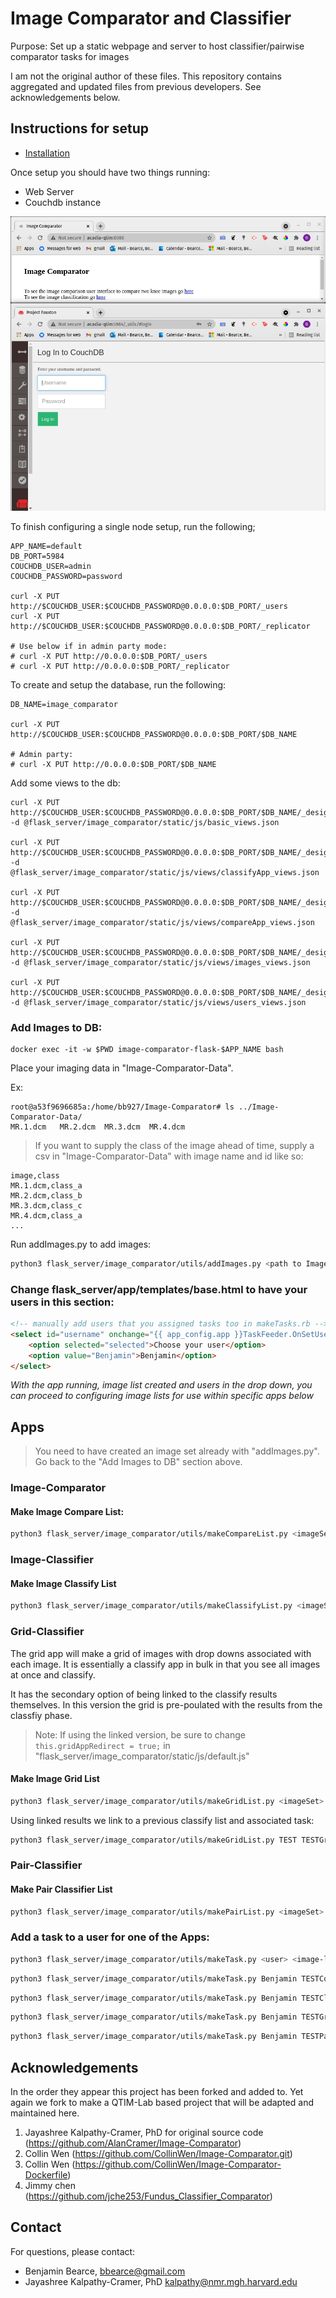 # Image Comparator and Classifier

Purpose: Set up a static webpage and server to host classifier/pairwise comparator tasks for images 

I am not the original author of these files. This repository contains aggregated and updated files from previous developers. See acknowledgements below.


## Instructions for setup

* [Installation](https://github.com/QTIM-Lab/Image-Comparator/tree/master/Image-Comparator-Dockerfiles)

Once setup you should have two things running:
* Web Server
* Couchdb instance

![Initial Setup](./readme_images/initial_setup.jpg)


To finish configuring a single node setup, run the following;
```
APP_NAME=default
DB_PORT=5984
COUCHDB_USER=admin
COUCHDB_PASSWORD=password

curl -X PUT http://$COUCHDB_USER:$COUCHDB_PASSWORD@0.0.0.0:$DB_PORT/_users
curl -X PUT http://$COUCHDB_USER:$COUCHDB_PASSWORD@0.0.0.0:$DB_PORT/_replicator

# Use below if in admin party mode:
# curl -X PUT http://0.0.0.0:$DB_PORT/_users
# curl -X PUT http://0.0.0.0:$DB_PORT/_replicator
```

To create and setup the database, run the following:
```
DB_NAME=image_comparator 

curl -X PUT http://$COUCHDB_USER:$COUCHDB_PASSWORD@0.0.0.0:$DB_PORT/$DB_NAME

# Admin party:
# curl -X PUT http://0.0.0.0:$DB_PORT/$DB_NAME
```

Add some views to the db:
```
curl -X PUT http://$COUCHDB_USER:$COUCHDB_PASSWORD@0.0.0.0:$DB_PORT/$DB_NAME/_design/basic_views -d @flask_server/image_comparator/static/js/basic_views.json

curl -X PUT http://$COUCHDB_USER:$COUCHDB_PASSWORD@0.0.0.0:$DB_PORT/$DB_NAME/_design/classifyApp -d @flask_server/image_comparator/static/js/views/classifyApp_views.json

curl -X PUT http://$COUCHDB_USER:$COUCHDB_PASSWORD@0.0.0.0:$DB_PORT/$DB_NAME/_design/compareApp -d @flask_server/image_comparator/static/js/views/compareApp_views.json

curl -X PUT http://$COUCHDB_USER:$COUCHDB_PASSWORD@0.0.0.0:$DB_PORT/$DB_NAME/_design/images -d @flask_server/image_comparator/static/js/views/images_views.json

curl -X PUT http://$COUCHDB_USER:$COUCHDB_PASSWORD@0.0.0.0:$DB_PORT/$DB_NAME/_design/users -d @flask_server/image_comparator/static/js/views/users_views.json
```

### Add Images to DB:

```
docker exec -it -w $PWD image-comparator-flask-$APP_NAME bash
```

Place your imaging data in "Image-Comparator-Data". 

Ex:
```
root@a53f9696685a:/home/bb927/Image-Comparator# ls ../Image-Comparator-Data/
MR.1.dcm   MR.2.dcm  MR.3.dcm  MR.4.dcm
```


> If you want to supply the class of the image ahead of time, supply a csv in "Image-Comparator-Data" with image name and id like so:
```
image,class
MR.1.dcm,class_a
MR.2.dcm,class_b
MR.3.dcm,class_c
MR.4.dcm,class_a
...
```

Run addImages.py to add images:
```bash
python3 flask_server/image_comparator/utils/addImages.py <path to Image-Comparator-Data> <imageSetName> [<fromCSV>]
```

### Change flask_server/app/templates/base.html to have your users in this section:

```html
<!-- manually add users that you assigned tasks too in makeTasks.rb -->
<select id="username" onchange="{{ app_config.app }}TaskFeeder.OnSetUser(this.value)">
    <option selected="selected">Choose your user</option>
    <option value="Benjamin">Benjamin</option>
</select>
```

*With the app running, image list created and users in the drop down, you can proceed to configuring image lists for use within specific apps below*

## Apps

> You need to have created an image set already with "addImages.py". Go back to the "Add Images to DB" section above.

### Image-Comparator

#### Make Image Compare List:

```bash
python3 flask_server/image_comparator/utils/makeCompareList.py <imageSetName> <list name> <pct repeat>
```


### Image-Classifier

#### Make Image Classify List
```bash
python3 flask_server/image_comparator/utils/makeClassifyList.py <imageSet> <listName> <pctRepeat>
```

### Grid-Classifier
The grid app will make a grid of images with drop downs associated with each image. It is essentially a classify app in bulk in that you see all images at once and classify. 

It has the secondary option of being linked to the classify results themselves. In this version the grid is pre-poulated with the results from the classfiy phase. 

> Note: If using the linked version, be sure to change ```this.gridAppRedirect = true;``` in "flask_server/image_comparator/static/js/default.js"

#### Make Image Grid List
```bash
python3 flask_server/image_comparator/utils/makeGridList.py <imageSet> <listName> [<linkedToList>]
```


Using linked results we link to a previous classify list and associated task:
```bash
python3 flask_server/image_comparator/utils/makeGridList.py TEST TESTGridList TESTClassifyList
```

### Pair-Classifier

#### Make Pair Classifier List
```bash
python3 flask_server/image_comparator/utils/makePairList.py <imageSet> <listName>
```

### Add a task to a user for one of the Apps:
```bash
python3 flask_server/image_comparator/utils/makeTask.py <user> <image-list-name> <image-list-type> <task-order>
```

```bash
python3 flask_server/image_comparator/utils/makeTask.py Benjamin TESTCompareList compare 1
```

```bash
python3 flask_server/image_comparator/utils/makeTask.py Benjamin TESTClassifyList classify 1
```

```bash
python3 flask_server/image_comparator/utils/makeTask.py Benjamin TESTGridList grid 1
```

```bash
python3 flask_server/image_comparator/utils/makeTask.py Benjamin TESTPairList pair 1
```

## Acknowledgements

In the order they appear this project has been forked and added to. Yet again we fork to make a QTIM-Lab based project that will be adapted and maintained here.

1. Jayashree Kalpathy-Cramer, PhD for original source code (https://github.com/AlanCramer/Image-Comparator)  
2. Collin Wen (https://github.com/CollinWen/Image-Comparator.git)  
3. Collin Wen (https://github.com/CollinWen/Image-Comparator-Dockerfile)  
4. Jimmy chen (https://github.com/jche253/Fundus_Classifier_Comparator)  


## Contact
For questions, please contact:
* Benjamin Bearce, bbearce@gmail.com  
* Jayashree Kalpathy-Cramer, PhD kalpathy@nmr.mgh.harvard.edu  


